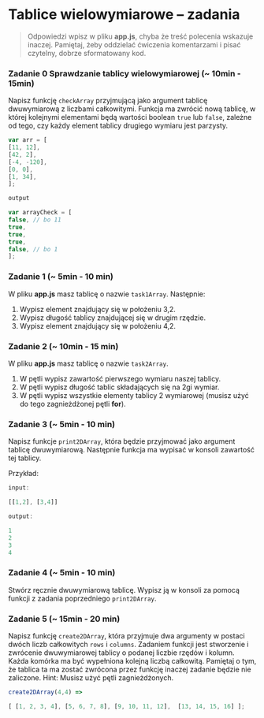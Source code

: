 # Tablice wielowymiarowe &ndash; zadania

> Odpowiedzi wpisz w pliku **app.js**, chyba że treść polecenia wskazuje inaczej.
Pamiętaj, żeby oddzielać ćwiczenia komentarzami i pisać czytelny, dobrze sformatowany kod.

### Zadanie 0 Sprawdzanie tablicy wielowymiarowej  (~ 10min - 15min)

Napisz funkcję ```checkArray``` przyjmującą jako argument tablicę dwuwymiarową z liczbami całkowitymi.
Funkcja ma zwrócić nową tablicę, w której kolejnymi elementami będą wartości boolean ```true``` lub ```false```, zależne od tego, czy każdy element tablicy drugiego wymiaru jest parzysty.

```JavaScript
var arr = [
[11, 12],
[42, 2],
[-4, -120],
[0, 0],
[1, 34],
];

output

var arrayCheck = [
false, // bo 11
true,
true,
true,
false, // bo 1
];
```


### Zadanie 1 (~ 5min - 10 min)

W pliku **app.js** masz tablicę o nazwie ```task1Array```. Następnie:
  1. Wypisz element znajdujący się w położeniu 3,2.
  2. Wypisz długość tablicy znajdującej się w drugim rzędzie.
  3. Wypisz element znajdujący się w położeniu 4,2.

### Zadanie 2 (~ 10min - 15 min)

W pliku **app.js** masz tablicę o nazwie ```task2Array```.
  1. W pętli wypisz zawartość pierwszego wymiaru naszej tablicy.
  2. W pętli wypisz długość tablic składających się na 2gi wymiar.
  3. W pętli wypisz wszystkie elementy tablicy 2 wymiarowej (musisz użyć do tego zagnieżdżonej pętli **for**).

### Zadanie 3 (~ 5min - 10 min)

Napisz funkcje ```print2DArray```, która będzie przyjmować  jako argument tablicę dwuwymiarową. Następnie funkcja ma wypisać w konsoli zawartość tej tablicy.

Przykład:

```JavaScript
input:

[[1,2], [3,4]]

output:

1
2
3
4
```

### Zadanie 4 (~ 5min - 10 min)

Stwórz ręcznie dwuwymiarową tablicę. Wypisz ją w konsoli za pomocą funkcji z zadania poprzedniego ```print2DArray```.

### Zadanie 5 (~ 15min - 20 min)

Napisz funkcję ```create2DArray```, która przyjmuje dwa argumenty w postaci dwóch liczb całkowitych ```rows``` i ```columns```. Zadaniem funkcji jest stworzenie i zwrócenie dwuwymiarowej tablicy o podanej liczbie rzędów i kolumn. Każda komórka ma być wypełniona kolejną liczbą całkowitą. Pamiętaj o tym, że tablica ta ma zostać zwrócona przez funkcję inaczej zadanie będzie nie zaliczone.
Hint: Musisz użyć pętli zagnieżdżonych.

```JavaScript
create2DArray(4,4) =>

[ [1, 2, 3, 4], [5, 6, 7, 8], [9, 10, 11, 12],  [13, 14, 15, 16] ];
 ```